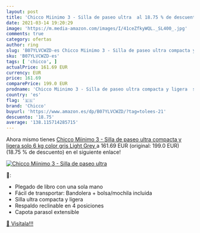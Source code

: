 ```yaml
---
layout: post
title: 'Chicco Miinimo 3 - Silla de paseo ultra  al 18.75 % de descuento'
date: 2021-03-14 19:20:29
image: 'https://m.media-amazon.com/images/I/41ceZfkyWQL._SL400_.jpg'
comments: true
category: ofertas
author: ring
slug: 'B07YLVCWZD-es Chicco Miinimo 3 - Silla de paseo ultra compacta y ligera...'
sku: 'B07YLVCWZD-es'
tags: [ 'chicco', ]
actualPrice: 161.69 EUR
currency: EUR
price: 161.69
comparePrice: 199.0 EUR
prodname: 'Chicco Miinimo 3 - Silla de paseo ultra compacta y ligera  solo 6 kg  color gris  Light Grey '
country: 'es'
flag: '🇪🇸'
brand: 'Chicco'
buyurl: 'https://www.amazon.es/dp/B07YLVCWZD/?tag=tolees-21'
descuento: '18.75'
average: '138.115714285715'
---
```


Ahora mismo tienes [Chicco Miinimo 3 - Silla de paseo ultra compacta y ligera  solo 6 kg  color gris  Light Grey ](https://www.amazon.es/dp/B07YLVCWZD/?tag=tolees-21) a 161.69 EUR (original: 199.0 EUR) (18.75 %  de descuento) en el siguiente enlace!

[![Chicco Miinimo 3 - Silla de paseo ultra ](https://m.media-amazon.com/images/I/41ceZfkyWQL._SL400_.jpg)](https://www.amazon.es/dp/B07YLVCWZD/?tag=tolees-21)

🔎:

- Plegado de libro con una sola mano
- Fácil de transportar: Bandolera + bolsa/mochila incluida
- Silla ultra compacta y ligera
- Respaldo reclinable en 4 posiciones
- Capota parasol extensible

[🛒 Visítala!!!](https://www.amazon.es/dp/B07YLVCWZD/?tag=tolees-21)
